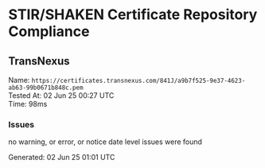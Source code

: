 # STIR/SHAKEN Certificate Repository Compliance

## TransNexus

Name: `https://certificates.transnexus.com/841J/a9b7f525-9e37-4623-ab63-99b0671b848c.pem`\
Tested At: 02 Jun 25 00:27 UTC\
Time: 98ms

### Issues

no warning, or error, or notice date level issues were found

Generated: 02 Jun 25 01:01 UTC